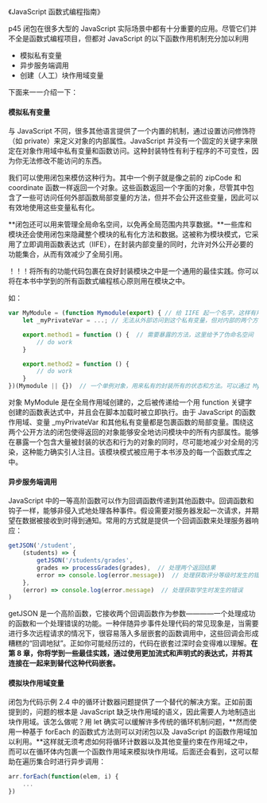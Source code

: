 《JavaScript 函数式编程指南》

p45 闭包在很多大型的 JavaScript 实际场景中都有十分重要的应用。尽管它们并不全是函数式编程项目，但都对 JavaScript 的以下函数作用机制充分加以利用

- 模拟私有变量
- 异步服务端调用
- 创建（人工）块作用域变量

下面来一一介绍一下：

#### 模拟私有变量

与 JavaScript 不同，很多其他语言提供了一个内置的机制，通过设置访问修饰符（如 private）来定义对象的内部属性。JavaScript 并没有一个固定的关键字来限定在对象作用域中私有变量和函数访问。这种封装特性有利于程序的不可变性，因为你无法修改不能访问的东西。

我们可以使用闭包来模仿这种行为。其中一个例子就是像之前的 zipCode 和 coordinate 函数一样返回一个对象。这些函数返回一个字面的对象，尽管其中包含了一些可访问任何外部函数局部变量的方法，但并不会公开这些变量，因此可以有效地使用这些变量私有化。

**闭包还可以用来管理全局命名空间，以免再全局范围内共享数据。**一些库和模块还会使用闭包来隐藏整个模块的私有化方法和数据。这被称为模块模式，它采用了立即调用函数表达式（IIFE），在封装内部变量的同时，允许对外公开必要的功能集合，从而有效减少了全局引用。

！！！将所有的功能代码包裹在良好封装模块之中是一个通用的最佳实践。你可以将在本书中学到的所有函数式编程核心原则用在模块之中。

如：

```javascript
var MyModule = (function Mymodule(export) { // 给 IIFE 起一个名字，这样有用的信息更方便栈追踪
    let _myPrivateVar = ...; // 无法从外部访问到这个私有变量，但对内部的两个方法可见

    export.method1 = function () {  // 需要暴露的方法，这里给予了伪命名空间
        // do work
    }

    export.method2 = function () {
        // do work
    }
})(Mymodule || {})  // 一个单例对象，用来私有的封装所有的状态和方法。可以通过 MyModule.method() 调用到 method1

```

对象 MyModule 是在全局作用域创建的，之后被传递给一个用 function 关键字创建的函数表达式中，并且会在脚本加载时被立即执行。由于 JavaScript 的函数作用域、变量 _myPrivateVar 和其他私有变量都是包裹函数的局部变量。围绕这两个公开方法的闭包使得返回的对象能够安全地访问模块中的所有内部属性。能够在暴露一个包含大量被封装的状态和行为的对象的同时，尽可能地减少对全局的污染，这种能力确实引人注目。该模块模式被应用于本书涉及的每一个函数式库之中。

#### 异步服务端调用

JavaScript 中的一等高阶函数可以作为回调函数传递到其他函数中。回调函数和钩子一样，能够非侵入式地处理各种事件。假设需要对服务器发起一次请求，并期望在数据被接收到时得到通知。常用的方式就是提供一个回调函数来处理服务器响应：

```javascript
getJSON('/student', 
    (students) => {
        getJSON('/students/grades', 
        grades => processGrades(grades),  // 处理两个返回结果
        error => console.log(error.message))  // 处理获取评分等级时发生的错误
    },
    (error) => console.log(error.message)  // 处理获取学生时发生的错误
)

```

getJSON 是一个高阶函数，它接收两个回调函数作为参数————一个处理成功的函数和一个处理错误的功能。一种伴随异步事件处理代码的常见现象是，当需要进行多次远程请求的情况下，很容易落入多层嵌套的函数调用中，这些回调会形成糟糕的“回调地狱”。正如你可能经历过的，代码在嵌套过深时会变得难以理解。**在第 8 章，你将学到一些最佳实践，通过使用更加流式和声明式的表达式，并将其连接在一起来到替代这种代码嵌套。**

#### 模拟块作用域变量

闭包为代码示例 2.4 中的循环计数器问题提供了一个替代的解决方案。正如前面提到的，问题的根本是 JavaScript 缺乏块作用域的语义，因此需要人为地制造出块作用域。该怎么做呢？用 let 确实可以缓解许多传统的循环机制问题，**然而使用一种基于 forEach 的函数式方法则可以对闭包以及 JavaScript 的函数作用域加以利用。**这样就无须考虑如何将循环计数器以及其他变量约束在作用域之中，而可以在循环体内包裹一个函数作用域来模拟块作用域。后面还会看到，这可以帮助在遍历集合时进行异步调用：

```javascript
arr.forEach(function(elem, i) {
    ...
})

```
